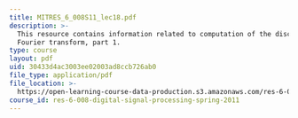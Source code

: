 ```yaml
---
title: MITRES_6_008S11_lec18.pdf
description: >-
  This resource contains information related to computation of the discrete
  Fourier transform, part 1.
type: course
layout: pdf
uid: 30433d4ac3003ee02003ad8ccb726ab0
file_type: application/pdf
file_location: >-
  https://open-learning-course-data-production.s3.amazonaws.com/res-6-008-digital-signal-processing-spring-2011/30433d4ac3003ee02003ad8ccb726ab0_MITRES_6_008S11_lec18.pdf
course_id: res-6-008-digital-signal-processing-spring-2011
---
```

